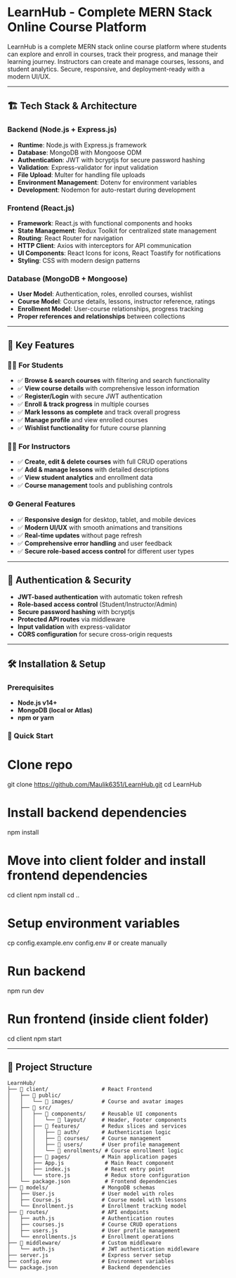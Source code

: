 # LearnHub - Complete MERN Stack Online Course Platform

LearnHub is a complete MERN stack online course platform where students can explore and enroll in courses, track their progress, and manage their learning journey. Instructors can create and manage courses, lessons, and student analytics. Secure, responsive, and deployment-ready with a modern UI/UX.

---

## 🏗️ Tech Stack & Architecture

### Backend (Node.js + Express.js)
- **Runtime**: Node.js with Express.js framework
- **Database**: MongoDB with Mongoose ODM
- **Authentication**: JWT with bcryptjs for secure password hashing
- **Validation**: Express-validator for input validation
- **File Upload**: Multer for handling file uploads
- **Environment Management**: Dotenv for environment variables
- **Development**: Nodemon for auto-restart during development

### Frontend (React.js)
- **Framework**: React.js with functional components and hooks
- **State Management**: Redux Toolkit for centralized state management
- **Routing**: React Router for navigation
- **HTTP Client**: Axios with interceptors for API communication
- **UI Components**: React Icons for icons, React Toastify for notifications
- **Styling**: CSS with modern design patterns

### Database (MongoDB + Mongoose)
- **User Model**: Authentication, roles, enrolled courses, wishlist
- **Course Model**: Course details, lessons, instructor reference, ratings
- **Enrollment Model**: User-course relationships, progress tracking
- **Proper references and relationships** between collections

---

## 🚀 Key Features

### 👨‍🎓 For Students
- ✅ **Browse & search courses** with filtering and search functionality
- ✅ **View course details** with comprehensive lesson information
- ✅ **Register/Login** with secure JWT authentication
- ✅ **Enroll & track progress** in multiple courses
- ✅ **Mark lessons as complete** and track overall progress
- ✅ **Manage profile** and view enrolled courses
- ✅ **Wishlist functionality** for future course planning

### 👩‍🏫 For Instructors
- ✅ **Create, edit & delete courses** with full CRUD operations
- ✅ **Add & manage lessons** with detailed descriptions
- ✅ **View student analytics** and enrollment data
- ✅ **Course management** tools and publishing controls

### ⚙️ General Features
- ✅ **Responsive design** for desktop, tablet, and mobile devices
- ✅ **Modern UI/UX** with smooth animations and transitions
- ✅ **Real-time updates** without page refresh
- ✅ **Comprehensive error handling** and user feedback
- ✅ **Secure role-based access control** for different user types

---

## 🔐 Authentication & Security

- **JWT-based authentication** with automatic token refresh
- **Role-based access control** (Student/Instructor/Admin)
- **Secure password hashing** with bcryptjs
- **Protected API routes** via middleware
- **Input validation** with express-validator
- **CORS configuration** for secure cross-origin requests

---

## 🛠️ Installation & Setup

### Prerequisites
- **Node.js v14+**
- **MongoDB (local or Atlas)**
- **npm or yarn**

### 🚀 Quick Start
# Clone repo
git clone https://github.com/Maulik6351/LearnHub.git
cd LearnHub

# Install backend dependencies
npm install

# Move into client folder and install frontend dependencies
cd client
npm install
cd ..

# Setup environment variables
cp config.example.env config.env   # or create manually

# Run backend
npm run dev

# Run frontend (inside client folder)
cd client
npm start

---

## 📁 Project Structure

```
LearnHub/
├── 📁 client/                 # React Frontend
│   ├── 📁 public/
│   │   └── 📁 images/         # Course and avatar images
│   ├── 📁 src/
│   │   ├── 📁 components/     # Reusable UI components
│   │   │   └── 📁 layout/     # Header, Footer components
│   │   ├── 📁 features/       # Redux slices and services
│   │   │   ├── 📁 auth/       # Authentication logic
│   │   │   ├── 📁 courses/    # Course management
│   │   │   ├── 📁 users/      # User profile management
│   │   │   └── 📁 enrollments/ # Course enrollment logic
│   │   ├── 📁 pages/          # Main application pages
│   │   ├── App.js             # Main React component
│   │   ├── index.js           # React entry point
│   │   └── store.js           # Redux store configuration
│   └── package.json           # Frontend dependencies
├── 📁 models/                 # MongoDB schemas
│   ├── User.js               # User model with roles
│   ├── Course.js             # Course model with lessons
│   └── Enrollment.js         # Enrollment tracking model
├── 📁 routes/                 # API endpoints
│   ├── auth.js               # Authentication routes
│   ├── courses.js            # Course CRUD operations
│   ├── users.js              # User profile management
│   └── enrollments.js        # Enrollment operations
├── 📁 middleware/             # Custom middleware
│   └── auth.js               # JWT authentication middleware
├── server.js                 # Express server setup
├── config.env                # Environment variables
└── package.json              # Backend dependencies
```


